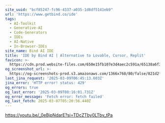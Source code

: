 ```yaml
---
site_uuid: "bcf85247-fc96-4337-a035-1d8df5141eb9"
url: 'https://www.getbind.co/ide'
tags:
  - AI-Toolkit
  - Generative-AI
  - Code-Generators
  - IDEs
  - AI-Native
  - In-Browser-IDEs
site_name: Bind AI IDE
title: 'IDE by Bind AI | Alternative to Lovable, Cursor, Replit'
favicon: >-
  https://cdn.prod.website-files.com/650e15fb107e3d4aec2c591a/65138a6f318595b7998c5d3c_favicon32-black.svg
og_screenshot_url: >-
  https://og-screenshots-prod.s3.amazonaws.com/1366x768/80/false/821d2f71b0b3f450add5a7747eaec1da1356b2cd9ccd286965901a43b589ac4e.jpeg
last_jina_request: '2025-03-09T06:45:13.603Z'
jina_error: 'HTTP error! status: 429'
og_errors: true
og_last_error: '2025-03-09T08:16:01.731Z'
og_error_message: 'Fetch error: fetch failed'
og_last_fetch: 2025-03-07T05:20:56.440Z
---
```


https://youtu.be/_0eBjpNdarE?si=TDcZTby0LTbv_tPa
